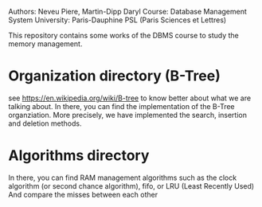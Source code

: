 Authors: Neveu Piere, Martin-Dipp Daryl
Course: Database Management System 
University: Paris-Dauphine PSL (Paris Sciences et Lettres)

This repository contains some works of the DBMS course to study the memory management.

# Organization directory (B-Tree)
see https://en.wikipedia.org/wiki/B-tree to know better about what we are talking about.
In there, you can find the implementation of the B-Tree organziation. More precisely, we have implemented the search, insertion and deletion methods.

# Algorithms directory
In there, you can find RAM management algorithms such as the clock algorithm (or second chance algorithm), fifo, or LRU (Least Recently Used)
And compare the misses between each other
